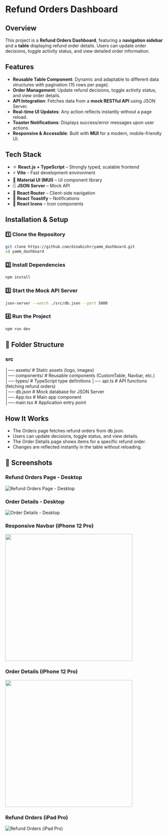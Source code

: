 
# Refund Orders Dashboard  

## Overview  
This project is a **Refund Orders Dashboard**, featuring a **navigation sidebar** and a **table** displaying refund order details. Users can update order decisions, toggle activity status, and view detailed order information.  

## Features  
- **Reusable Table Component**: Dynamic and adaptable to different data structures with pagination (15 rows per page).  
-  **Order Management**: Update refund decisions, toggle activity status, and view order details.  
-  **API Integration**: Fetches data from a **mock RESTful API** using JSON Server.  
- **Real-time UI Updates**: Any action reflects instantly without a page reload.  
- **Toaster Notifications**: Displays success/error messages upon user actions.  
- **Responsive & Accessible**: Built with **MUI** for a modern, mobile-friendly UI.  

## Tech Stack  
- ⚛ **React.js + TypeScript** – Strongly typed, scalable frontend   
- ⚡ **Vite** – Fast development environment  
- 🎨 **Material UI (MUI)** – UI component library  
- 🗄 **JSON Server** – Mock API  
- 🔀 **React Router** – Client-side navigation  
- 🔔 **React Toastify** – Notifications  
- 📌 **React Icons** – Icon components  
 

##  Installation & Setup  

### 1️⃣ Clone the Repository  
```sh  
git clone https://github.com/dinabishr/yamm_dashboard.git  
cd yamm_dashboard
```
### 2️⃣ Install Dependencies
```sh
npm install
```
### 3️⃣ Start the Mock API Server
```sh
json-server --watch ./src/db.json --port 5000
```
### 4️⃣ Run the Project
```sh
npm run dev
```
## 📂 Folder Structure

### src  
│── assets/           # Static assets (logo, images)  
│── components/       # Reusable components (CustomTable, Navbar, etc.)  
│── types/            # TypeScript type definitions 
│── api.ts             # API functions (fetching refund orders)  
│── db.json           # Mock database for JSON Server  
│── App.tsx           # Main app component  
│── main.tsx          # Application entry point  

## How It Works
- The Orders page fetches refund orders from db.json.
- Users can update decisions, toggle status, and view details.
- The Order Details page shows items for a specific refund order.
- Changes are reflected instantly in the table without reloading.

## 📸 Screenshots

### Refund Orders Page - Desktop
![Refund Orders Page - Desktop](/public/main-desktop.png)

### Order Details - Desktop
![Order Details - Desktop](/public/orderdetails%20desktop.png)

### Responsive Navbar (iPhone 12 Pro)
<img src="/public/responsiveNavbar-iPhone12pro.png" width="400">

### Order Details (iPhone 12 Pro)
<img src="/public/orderDetails-(iPhone12Pro)%20.png" width="400">

### Refund Orders (iPad Pro)
![Refund Orders (iPad Pro)](/public/refund%20orders%20(iPad%20Pro).png)




